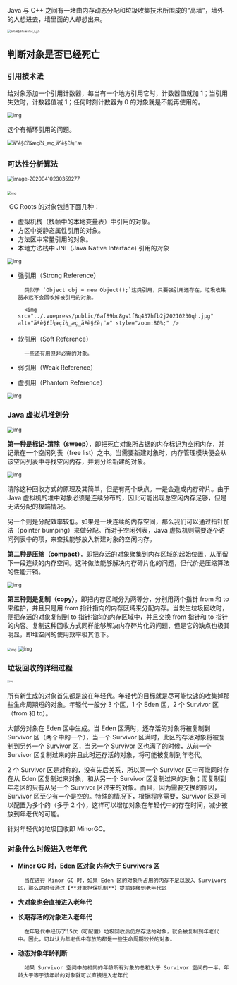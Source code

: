 Java 与 C++ 之间有一堵由内存动态分配和垃圾收集技术所围成的“高墙”，墙外的人想进去，墙里面的人却想出来。

<img src="../.vuepress/public/9150e4e5gy1g4ydnrg0maj20c80c8glu.jpg" alt="ä½ è§å¾æä¼ç¸ä¿¡å" style="zoom: 50%;" />

## 判断对象是否已经死亡

### 引用技术法

给对象添加一个引用计数器，每当有一个地方引用它时，计数器值就加 1；当引用失效时，计数器值减 1；任何时刻计数器为 0 的对象就是不能再使用的。

<img src="../.vuepress/public/09BFFEF9.png" alt="img" style="zoom:80%;" />

这个有循环引用的问题。

<img src="../.vuepress/public/6af89bc8gw1f8q437hfb2j20210230qh.jpg" alt="äºè§£ï¼æçï¼_æç_äºè§£è¡¨æ" style="zoom:80%; " />

### 可达性分析算法

<img src="../.vuepress/public/image-20200410230359277.png" alt="image-20200410230359277" style="zoom:80%;" />

​ <img src="../.vuepress/public/1586531272-13583.jpg" alt="img" style="zoom:50%;" />

​ GC Roots 的对象包括下面几种：

- 虚拟机栈（栈帧中的本地变量表）中引用的对象。
- 方区中类静态属性引用的对象。
- 方法区中常量引用的对象。
- 本地方法栈中 JNI（Java Native Interface) 引用的对象

<img src="../.vuepress/public/1586531695-32545.jpg" alt="img" style="zoom: 80%;" />

- 强引用（Strong Reference）

      	类似于 `Object obj = new Object();`这类引用，只要强引用还存在，垃圾收集器永远不会回收掉被引用的对象。

      	<img src="../.vuepress/public/6af89bc8gw1f8q437hfb2j20210230qh.jpg" alt="äºè§£ï¼æçï¼_æç_äºè§£è¡¨æ" style="zoom:80%;" />

- 软引用（Soft Reference）

      	一些还有用但非必需的对象。

* 弱引用（Weak Reference）

* 虚引用（Phantom Reference）

<img src="../.vuepress/public/1586532440-52911.jpg" alt="img" style="zoom:80%;" />

### Java 虚拟机堆划分

<img src="../.vuepress/public/2cc29b8de676d3747416416a3523e4e5.png" alt="img" style="zoom:80%;" />

**第一种是标记-清除（sweep）**，即把死亡对象所占据的内存标记为空闲内存，并记录在一个空闲列表（free list）之中。当需要新建对象时，内存管理模块便会从该空闲列表中寻找空闲内存，并划分给新建的对象。

<img src="../.vuepress/public/f225126be24826658ca5a899fcff5003.png" alt="img" style="zoom:80%;" />

清除这种回收方式的原理及其简单，但是有两个缺点。一是会造成内存碎片。由于 Java 虚拟机的堆中对象必须是连续分布的，因此可能出现总空闲内存足够，但是无法分配的极端情况。

另一个则是分配效率较低。如果是一块连续的内存空间，那么我们可以通过指针加法（pointer bumping）来做分配。而对于空闲列表，Java 虚拟机则需要逐个访问列表中的项，来查找能够放入新建对象的空闲内存。

**第二种是压缩（compact）**，即把存活的对象聚集到内存区域的起始位置，从而留下一段连续的内存空间。这种做法能够解决内存碎片化的问题，但代价是压缩算法的性能开销。

<img src="../.vuepress/public/415ee8e4aef12ff076b42e41660dad39.png" alt="img" style="zoom:80%;" />

**第三种则是复制（copy）**，即把内存区域分为两等分，分别用两个指针 from 和 to 来维护，并且只是用 from 指针指向的内存区域来分配内存。当发生垃圾回收时，便把存活的对象复制到 to 指针指向的内存区域中，并且交换 from 指针和 to 指针的内容。复制这种回收方式同样能够解决内存碎片化的问题，但是它的缺点也极其明显，即堆空间的使用效率极其低下。

<img src="../.vuepress/public/1586532770-51790.gif" alt="img" style="zoom: 50%;" />

<img src="../.vuepress/public/4749cad235deb1542d4ca3b232ebf261.png" alt="img" style="zoom:80%;" />

### 垃圾回收的详细过程

<img src="../.vuepress/public/2cc29b8de676d3747416416a3523e4e5.png" alt="img" style="zoom: 33%;" />

####

所有新生成的对象首先都是放在年轻代。年轻代的目标就是尽可能快速的收集掉那些生命周期短的对象。年轻代一般分 3 个区，1 个 Eden 区，2 个 Survivor 区（from 和 to）。

大部分对象在 Eden 区中生成。当 Eden 区满时，还存活的对象将被复制到 Survivor 区（两个中的一个），当一个 Survivor 区满时，此区的存活对象将被复制到另外一个 Survivor 区，当另一个 Survivor 区也满了的时候，从前一个 Survivor 区复制过来的并且此时还存活的对象，将可能被复制到年老代。

2 个 Survivor 区是对称的，没有先后关系，所以同一个 Survivor 区中可能同时存在从 Eden 区复制过来对象，和从另一个 Survivor 区复制过来的对象；而复制到年老区的只有从另一个 Survivor 区过来的对象。而且，因为需要交换的原因，Survivor 区至少有一个是空的。特殊的情况下，根据程序需要，Survivor 区是可以配置为多个的（多于 2 个），这样可以增加对象在年轻代中的存在时间，减少被放到年老代的可能。

针对年轻代的垃圾回收即 MinorGC。

### 对象什么时候进入老年代

- **Minor GC 时，Eden 区对象 内存大于 Survivors 区**

      	当在进行 Minor GC 时，如果 Eden 区的对象所占用的内存不足以放入 Survivors 区，那么这时会通过【**对象担保机制**】提前转移到老年代区

- **大对象也会直接进入老年代**

- **长期存活的对象进入老年代**

      	在年轻代中经历了15次（可配置）垃圾回收后仍然存活的对象，就会被复制到年老代中。因此，可以认为年老代中存放的都是一些生命周期较长的对象。

- **动态对象年龄判断**

      	如果 Survivor 空间中的相同的年龄所有对象的总和大于 Survivor 空间的一半，年龄大于等于该年龄的对象就可以直接进入老年代
